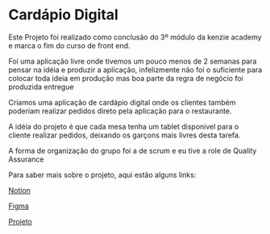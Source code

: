 # Cardápio Digital

Este Projeto foi realizado como conclusão do 3º módulo da kenzie academy e marca o fim do curso de front end.

Foi uma aplicação livre onde tivemos um pouco menos de 2 semanas para pensar na idéia e produzir a aplicação, infelizmente não foi o suficiente para colocar toda ideia em produção mas boa parte da regra de negócio foi produzida entregue

Criamos uma aplicação de cardápio digital onde os clientes também poderiam realizar pedidos direto pela aplicação para o restaurante.

A idéia do projeto é que cada mesa tenha um tablet disponivel para o cliente realizar pedidos, deixando os garçons mais livres desta tarefa.

A forma de organização do grupo foi a de scrum e eu tive a role de Quality Assurance

Para saber mais sobre o projeto, aqui estão alguns links:

<a href='https://autumn-player-8b2.notion.site/6f5ce2f72f06448cb0391bac452ce2cc?v=4c90b5830bd049a2ad1d1491db08b945'>Notion</a>


<a href='https://www.figma.com/file/EIPRRuq065wbRxMAmUQX1o/Cardápio-Digital?node-id=95%3A9'>Figma</a>


<a href='https://cardapio-digital-capstone-kevinaryeldev.vercel.app'>Projeto</a>

